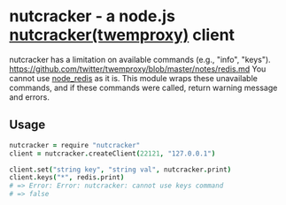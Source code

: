 nutcracker - a node.js [nutcracker(twemproxy)](https://github.com/twitter/twemproxy) client
====

nutcracker has a limitation on available commands (e.g., "info", "keys").
https://github.com/twitter/twemproxy/blob/master/notes/redis.md
You cannot use [node_redis](https://github.com/mranney/node_redis) as it is.
This module wraps these unavailable commands, and if these commands were called, return warning message and errors.

Usage
---

```coffeescript
nutcracker = require "nutcracker"
client = nutcracker.createClient(22121, "127.0.0.1")

client.set("string key", "string val", nutcracker.print)
client.keys("*", redis.print)
# => Error: Error: nutcracker: cannot use keys command
# => false

```
